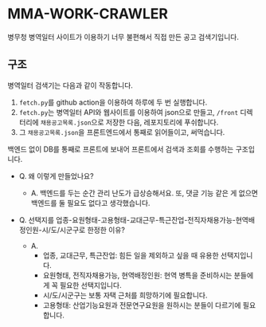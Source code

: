 # MMA-WORK-CRAWLER

병무청 병역일터 사이트가 이용하기 너무 불편해서 직접 만든 공고 검색기입니다.

## 구조

병역일터 검색기는 다음과 같이 작동합니다.

1. `fetch.py`를 github action을 이용하여 하루에 두 번 실행합니다.
1. `fetch.py`는 병역일터 API와 웹사이트를 이용하여 json으로 만들고, `/front` 디렉터리에 `채용공고목록.json`으로 저장한 다음, 레포지토리에 푸쉬합니다.
1. 그 `채용공고목록.json`을 프론트엔드에서 통째로 읽어들이고, 써먹습니다.

백엔드 없이 DB를 통째로 프론트에 보내어 프론트에서 검색과 조회를 수행하는 구조입니다.

- Q. 왜 이렇게 만들었나요?

  - A. 백엔드를 두는 순간 관리 난도가 급상승해서요. 또, 댓글 기능 같은 게 없으면 백엔드를 둘 필요도 없다고 생각했습니다.

- Q. 선택지를 업종-요원형태-고용형태-교대근무-특근잔업-전직자채용가능-현역배정인원-시/도/시군구로 한정한 이유?
  - A.
    - 업종, 교대근무, 특근잔업: 힘든 일을 제외하고 싶을 때 유용한 선택지입니다.
    - 요원형태, 전직자채용가능, 현역배정인원: 현역 병특을 준비하시는 분들에게 꼭 필요한 선택지입니다.
    - 시/도/시군구는 보통 자택 근처를 희망하기에 필요합니다.
    - 고용형태: 산업기능요원과 전문연구요원을 원하시는 분들이 다르기에 필요합니다.
